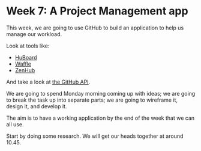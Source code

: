 # Week 7: A Project Management app

This week, we are going to use GitHub to build an application to help us manage our workload.

Look at tools like:
+ [HuBoard](https://huboard.com/)
+ [Waffle](https://waffle.io/)
+ [ZenHub](https://www.zenhub.io/)

And take a look at [the GitHub API](https://developer.github.com/).

We are going to spend Monday morning coming up with ideas; we are going to break the task up into separate parts; we are going to wireframe it, design it, and develop it.

The aim is to have a working application by the end of the week that we can all use.

Start by doing some research. We will get our heads together at around 10.45.

